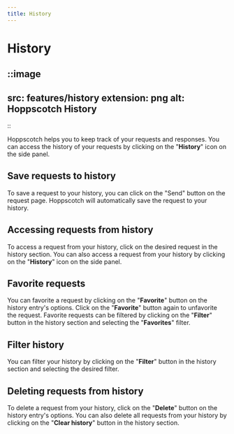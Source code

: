 ```yaml
---
title: History
---
```


# History

::image
---
src: features/history
extension: png
alt: Hoppscotch History
---
::

Hoppscotch helps you to keep track of your requests and responses. You can access the history of your requests by clicking on the "**History**" icon on the side panel.

## Save requests to history

To save a request to your history, you can click on the "Send" button on the request page. Hoppscotch will automatically save the request to your history.

## Accessing requests from history

To access a request from your history, click on the desired request in the history section. You can also access a request from your history by clicking on the "**History**" icon on the side panel.

## Favorite requests

You can favorite a request by clicking on the "**Favorite**" button on the history entry's options. Click on the "**Favorite**" button again to unfavorite the request. Favorite requests can be filtered by clicking on the "**Filter**" button in the history section and selecting the "**Favorites**" filter.

## Filter history

You can filter your history by clicking on the "**Filter**" button in the history section and selecting the desired filter.

## Deleting requests from history

To delete a request from your history, click on the "**Delete**" button on the history entry's options. You can also delete all requests from your history by clicking on the "**Clear history**" button in the history section.
